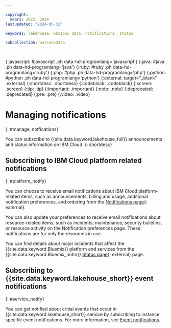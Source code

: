 ```yaml
---

copyright:
  years: 2022, 2024
lastupdated: "2024-05-31"

keywords: lakehouse, watsonx data, notifications, status

subcollection: watsonxdata

---
```


{:javascript: #javascript .ph data-hd-programlang='javascript'}
{:java: #java .ph data-hd-programlang='java'}
{:ruby: #ruby .ph data-hd-programlang='ruby'}
{:php: #php .ph data-hd-programlang='php'}
{:python: #python .ph data-hd-programlang='python'}
{:external: target="_blank" .external}
{:shortdesc: .shortdesc}
{:codeblock: .codeblock}
{:screen: .screen}
{:tip: .tip}
{:important: .important}
{:note: .note}
{:deprecated: .deprecated}
{:pre: .pre}
{:video: .video}


# Managing notifications
{: #manage_notfications}

You can subscribe to {{site.data.keyword.lakehouse_full}} announcements and status information on IBM Cloud.
{: shortdesc}

## Subscribing to IBM Cloud platform related notifications
{: #platform_notify}

You can choose to receive email notifications about IBM Cloud platform-related items, such as announcements, billing and usage, additional notification preferences, and ordering from the [Notifications page](/notifications){: external}.

You can also update your preferences to receive email notifications about resource-related items, such as incidents, maintenance, security bulletins, or resource activity on the Notification preferences page. These notifications are for only the resources in use.

You can find details about major incidents that affect the {{site.data.keyword.Bluemix}} platform and services from the  {{site.data.keyword.Bluemix_notm}} [Status page](/status){: external} page.

## Subscribing to {{site.data.keyword.lakehouse_short}} event notifications
{: #service_notify}

You can get notified about critial events that occur in {{site.data.keyword.lakehouse_short}} service by subscribing to instance specific event notifications. For more information, see [Event notifications](watsonxdata?topic=watsonxdata-event-notifications-events).
